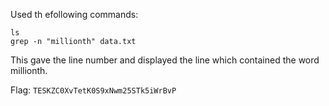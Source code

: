 Used th efollowing commands:
```
ls
grep -n "millionth" data.txt
```

This gave the line number and displayed the line which contained the word millionth.

Flag: `TESKZC0XvTetK0S9xNwm25STk5iWrBvP`